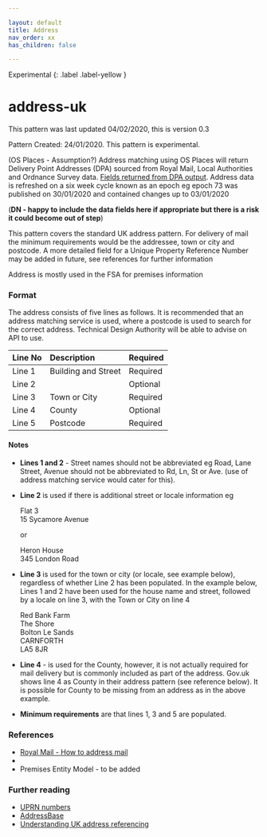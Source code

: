 ```yaml
---

layout: default
title: Address
nav_order: xx
has_children: false

---
```


Experimental
{: .label .label-yellow }

# address-uk

This pattern was last updated 04/02/2020, this is version 0.3

Pattern Created: 24/01/2020.  This pattern is experimental.

(OS Places - Assumption?) Address matching using OS Places will return Delivery Point Addresses (DPA) sourced from Royal Mail, Local Authorities and Ordnance Survey data.  [Fields returned from DPA output](https://apidocs.os.uk/docs/os-places-dpa-output).  Address data is refreshed on a six week cycle known as an epoch eg epoch 73 was published on 30/01/2020 and contained changes up to 03/01/2020

(**DN - happy to include the data fields here if appropriate but there is a risk it could become out of step**)



This pattern covers the standard UK address pattern.  For delivery of mail the minimum requirements would be the addressee, town or city and postcode.  A more detailed field for a Unique Property Reference Number may be added in future, see references for further information

Address is mostly used in the FSA for premises information

### Format

The address consists of five lines as follows.  It is recommended that an address matching service is used, where a postcode is used to search for the correct address.  Technical Design Authority will be able to advise on API to use.  

| Line No | Description  | Required |
|:--------|:-------------|:---------|
| Line 1  | Building and Street | Required |
| Line 2  |              | Optional |
| Line 3  | Town or City | Required |
| Line 4  | County       | Optional |
| Line 5  | Postcode     | Required |

#### Notes
-   **Lines 1 and 2** - Street names should not be abbreviated eg Road, Lane Street, Avenue should not be abbreviated to Rd, Ln, St or Ave.  (use of address matching service would cater for this).

-   **Line 2** is used if there is additional street or locale information eg

    Flat 3\
    15 Sycamore Avenue

    or

    Heron House\
    345 London Road

-   **Line 3** is used for the town or city (or locale, see example below), regardless of whether Line 2 has been populated.
In the example below, Lines 1 and 2 have been used for the house name and street, followed by a locale on line 3, with the Town or City on line 4


    Red Bank Farm\
    The Shore\
    Bolton Le Sands\
    CARNFORTH\
    LA5 8JR

-   **Line 4** - is used for the County, however, it is not actually required for mail delivery but is commonly included as part of the address.  Gov.uk shows line 4 as County in their address pattern (see reference below). It is possible for County to be missing from an address as in the above example.

-   **Minimum requirements** are that lines 1, 3 and 5 are populated.

### References
-   [Royal Mail - How to address mail](https://www.postoffice.co.uk/mail/how-to-address-mail)
-   []()
-   Premises Entity Model - to be added

### Further reading
-   [UPRN numbers](https://www.ordnancesurvey.co.uk/business-government/tools-support/uprn)
-   [AddressBase](https://www.ordnancesurvey.co.uk/business-government/products/addressbase)
-   [Understanding UK address referencing](http://www.restore.ac.uk/geo-refer/91221ctuks00y00000000.php)
